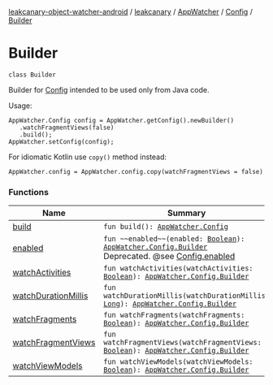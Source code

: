 [leakcanary-object-watcher-android](../../../../index.md) / [leakcanary](../../../index.md) / [AppWatcher](../../index.md) / [Config](../index.md) / [Builder](./index.md)

# Builder

`class Builder`

Builder for [Config](../index.md) intended to be used only from Java code.

Usage:

```
AppWatcher.Config config = AppWatcher.getConfig().newBuilder()
   .watchFragmentViews(false)
   .build();
AppWatcher.setConfig(config);
```

For idiomatic Kotlin use `copy()` method instead:

```
AppWatcher.config = AppWatcher.config.copy(watchFragmentViews = false)
```

### Functions

| Name | Summary |
|---|---|
| [build](build.md) | `fun build(): `[`AppWatcher.Config`](../index.md) |
| [enabled](enabled.md) | `fun ~~enabled~~(enabled: `[`Boolean`](https://kotlinlang.org/api/latest/jvm/stdlib/kotlin/-boolean/index.html)`): `[`AppWatcher.Config.Builder`](./index.md)<br>Deprecated. @see [Config.enabled](../enabled.md) |
| [watchActivities](watch-activities.md) | `fun watchActivities(watchActivities: `[`Boolean`](https://kotlinlang.org/api/latest/jvm/stdlib/kotlin/-boolean/index.html)`): `[`AppWatcher.Config.Builder`](./index.md) |
| [watchDurationMillis](watch-duration-millis.md) | `fun watchDurationMillis(watchDurationMillis: `[`Long`](https://kotlinlang.org/api/latest/jvm/stdlib/kotlin/-long/index.html)`): `[`AppWatcher.Config.Builder`](./index.md) |
| [watchFragments](watch-fragments.md) | `fun watchFragments(watchFragments: `[`Boolean`](https://kotlinlang.org/api/latest/jvm/stdlib/kotlin/-boolean/index.html)`): `[`AppWatcher.Config.Builder`](./index.md) |
| [watchFragmentViews](watch-fragment-views.md) | `fun watchFragmentViews(watchFragmentViews: `[`Boolean`](https://kotlinlang.org/api/latest/jvm/stdlib/kotlin/-boolean/index.html)`): `[`AppWatcher.Config.Builder`](./index.md) |
| [watchViewModels](watch-view-models.md) | `fun watchViewModels(watchViewModels: `[`Boolean`](https://kotlinlang.org/api/latest/jvm/stdlib/kotlin/-boolean/index.html)`): `[`AppWatcher.Config.Builder`](./index.md) |
